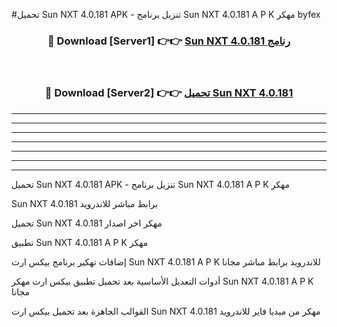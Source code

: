 #تحميل Sun NXT 4.0.181  APK - تنزيل برنامج Sun NXT 4.0.181  A P K مهكر byfex 



<div align="center">
<h3>🔴 Download [Server1] 👉👉 <a href="https://apkdownload10.web.app/?title=Sun NXT 4.0.181 ">Sun NXT 4.0.181  رنامج</a></h3><br>

<h3>🔴 Download [Server2] 👉👉 <a href="https://apkdownload10.web.app/?title=Sun NXT 4.0.181 ">تحميل Sun NXT 4.0.181  </a></h3>
</div>


----------------------------------------------------------

----------------------------------------------------------

----------------------------------------------------------

----------------------------------------------------------

----------------------------------------------------------

----------------------------------------------------------

----------------------------------------------------------

تحميل Sun NXT 4.0.181  APK - تنزيل برنامج Sun NXT 4.0.181  A P K مهكر

Sun NXT 4.0.181  برابط مباشر للاندرويد

تحميل Sun NXT 4.0.181  مهكر اخر اصدار

تطبيق Sun NXT 4.0.181  A P K مهكر

إضافات تهكير برنامج بيكس ارت Sun NXT 4.0.181  A P K للاندرويد برابط مباشر مجانا

أدوات التعديل الأساسية بعد تحميل تطبيق بيكس ارت مهكر Sun NXT 4.0.181  A P K مجانا

القوالب الجاهزة بعد تحميل بيكس ارت Sun NXT 4.0.181  مهكر من ميديا فاير للاندرويد


